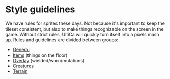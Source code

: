 # Style guidelines

We have rules for sprites these days. 
Not because it's important to keep the tileset consistent, but also to make things recognizable on the screen in the game. 
Without strict rules, UltiCa will quickly turn itself into a pixels mash up. 
Rules and guidelines are divided between groups: 
- [General](general.md)
- [Items](items.md) (things on the floor)
- [Overlay](overlay.md) (wielded/worn/mutations)
- [Creatures](creatures.md)
- [Terrain](terrain.md)

